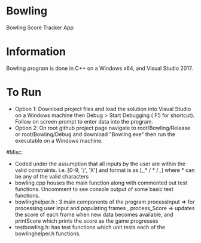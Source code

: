# Bowling
Bowling Score Tracker App

# Information
Bowling program is done in C++ on a Windows x64, and Visual Studio 2017.

# To Run
-  Option 1: Download project files and load the solution into Visual Studio on a Windows machine then Debug > Start Debugging ( F5 for shortcut). Follow on screen prompt to enter data into the program.
-  Option 2: On root github project page navigate to root/Bowling/Release or root/Bowling/Debug and download "Bowling.exe" then run the executable on a Windows machine.

#Misc:
-  Coded under the assumption that all inputs by the user are within the valid constraints. i.e. [0-9, '/', 'X'] and format is as [*,*,* / * / *,*] where * can be any of the valid characters
-  bowling.cpp houses the main function along with commented out test functions. Uncomment to see console output of some basic test functions.
-  bowlinghelper.h : 3 main components of the program processInput => for processing user input and populating frames , process_Score => updates the score of each frame when new data becomes available, and printScore which prints the score as the game progresses
-  testbowling.h: has test functions which unit tests each of the bowlinghelper.h functions. 

